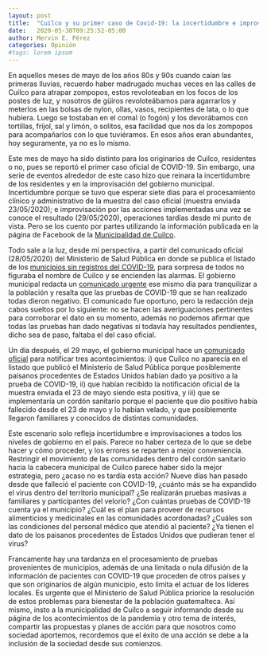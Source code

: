 ```yaml
---
layout: post
title:  "Cuilco y su primer caso de Covid-19: la incertidumbre e improvisación"
date:   2020-05-30T09:25:52-05:00
author: Mervin E. Pérez
categories: Opinión
#tags: lorem ipsum
---
```


En aquellos meses de mayo de los años 80s y 90s cuando caían las primeras lluvias, recuerdo haber madrugado muchas veces en las calles de Cuilco para atrapar zompopos, estos revoloteaban en los focos de los postes de luz, y nosotros de güiros revoloteábamos para agarrarlos y meterlos en las bolsas de nylon, ollas, vasos, recipientes de lata, o lo que hubiera. Luego se tostaban en el comal (o fogón) y los devorábamos con tortillas, frijol, sal y limón, o solitos, esa facilidad que nos da los zompopos para acompañarlos con lo que tuviéramos. En esos años eran abundantes, hoy seguramente, ya no es lo mismo. 

Este mes de mayo ha sido distinto para los originarios de Cuilco, residentes o no, pues se reportó el primer caso oficial de COVID-19. Sin embargo, una serie de eventos alrededor de este caso hizo que reinara la incertidumbre de los residentes y en la improvisación del gobierno municipal. Incertidumbre porque se tuvo que esperar siete días para el procesamiento clínico y administrativo de la muestra del caso oficial (muestra enviada 23/05/2020); e improvisación por las acciones implementadas una vez se conoce el resultado (29/05/2020), operaciones tardías desde mi punto de vista. Pero se los cuento por partes utilizando la información publicada en la página de Facebook de la [Municipalidad de Cuilco]( https://www.facebook.com/munidecuihttps://www.facehttp://www.municuilco.combook.com/munidecuilcolco).

Todo sale a la luz, desde mi perspectiva, a partir del comunicado oficial (28/05/2020) del Ministerio de Salud Pública en donde se publica el listado de los [municipios sin registros del COVID-19]( https://lahora.gt/salud-contabiliza-109-municipios-sin-casos-de-covid-19/), para sorpresa de todos no figuraba el nombre de Cuilco y se encienden las alarmas. El gobierno municipal redacta un [comunicado urgente]( https://www.facebook.com/photo?fbid=163442398611190&set=ecnf.100048362928954) ese mismo día para tranquilizar a la población y resalta que las pruebas de COVID-19 que se han realizado todas dieron negativo. El comunicado fue oportuno, pero la redacción deja cabos sueltos por lo siguiente: no se hacen las averiguaciones pertinentes para corroborar el dato en su momento, además no podemos afirmar que todas las pruebas han dado negativas si todavía hay resultados pendientes, dicho sea de paso, faltaba el del caso oficial. 

Un día después, el 29 mayo, el gobierno municipal hace un [comunicado oficial]( https://www.facebook.com/munidecuilco/videos/163746638580766) para notificar tres acontecimientos: i) que Cuilco no aparecía en el listado que publicó el Ministerio de Salud Pública porque posiblemente paisanos procedentes de Estados Unidos habían dado ya positivo a la prueba de COVID-19, ii) que habían recibido la notificación oficial de la muestra enviada el 23 de mayo siendo esta positiva, y iii) que se implementaría un cordón sanitario porque el paciente que dio positivo había fallecido desde el 23 de mayo y lo habían velado, y que posiblemente llegaron familiares y conocidos de distintas comunidades. 

Este escenario solo refleja incertidumbre e improvisaciones a todos los niveles de gobierno en el país. Parece no haber certeza de lo que se debe hacer y cómo proceder, y los errores se reparten a mejor conveniencia. Restringir el movimiento de las comunidades dentro del cordón sanitario hacia la cabecera municipal de Cuilco parece haber sido la mejor estrategia, pero ¿acaso no es tardía esta acción? Nueve días han pasado desde que falleció el paciente con COVID-19, ¿cuánto más se ha expandido el virus dentro del territorio municipal? ¿Se realizarán pruebas masivas a familiares y participantes del velorio? ¿Con cuántas pruebas de COVID-19 cuenta ya el municipio? ¿Cuál es el plan para proveer de recursos alimenticios y medicinales en las comunidades acordonadas? ¿Cuáles son las condiciones del personal médico que atendió al paciente? ¿Ya tienen el dato de los paisanos procedentes de Estados Unidos que pudieran tener el virus? 

Francamente hay una tardanza en el procesamiento de pruebas provenientes de municipios, además de una limitada o nula difusión de la información de pacientes con COVID-19 que proceden de otros países y que son originarios de algún municipio, esto limita el actuar de los líderes locales. Es urgente que el Ministerio de Salud Pública priorice la resolución de estos problemas para bienestar de la población guatemalteca. Así mismo, insto a la municipalidad de Cuilco a seguir informando desde su página de los acontecimientos de la pandemia y otro tema de interés, compartir las propuestas y planes de acción para que nosotros como sociedad aportemos, recordemos que el éxito de una acción se debe a la inclusión de la sociedad desde sus comienzos.  
